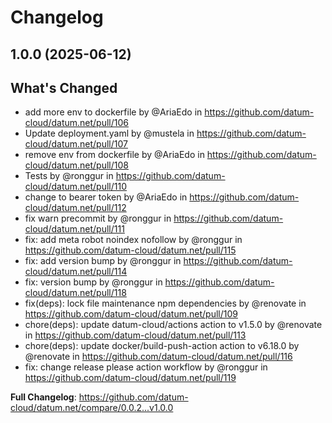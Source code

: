 # Changelog

## 1.0.0 (2025-06-12)

## What's Changed
* add more env to dockerfile by @AriaEdo in https://github.com/datum-cloud/datum.net/pull/106
* Update deployment.yaml by @mustela in https://github.com/datum-cloud/datum.net/pull/107
* remove env from dockerfile by @AriaEdo in https://github.com/datum-cloud/datum.net/pull/108
* Tests by @ronggur in https://github.com/datum-cloud/datum.net/pull/110
* change to bearer token by @AriaEdo in https://github.com/datum-cloud/datum.net/pull/112
* fix warn precommit by @ronggur in https://github.com/datum-cloud/datum.net/pull/111
* fix: add meta robot noindex nofollow by @ronggur in https://github.com/datum-cloud/datum.net/pull/115
* fix: add version bump by @ronggur in https://github.com/datum-cloud/datum.net/pull/114
* fix: version bump by @ronggur in https://github.com/datum-cloud/datum.net/pull/118
* fix(deps): lock file maintenance npm dependencies by @renovate in https://github.com/datum-cloud/datum.net/pull/109
* chore(deps): update datum-cloud/actions action to v1.5.0 by @renovate in https://github.com/datum-cloud/datum.net/pull/113
* chore(deps): update docker/build-push-action action to v6.18.0 by @renovate in https://github.com/datum-cloud/datum.net/pull/116
* fix: change release please action workflow by @ronggur in https://github.com/datum-cloud/datum.net/pull/119


**Full Changelog**: https://github.com/datum-cloud/datum.net/compare/0.0.2...v1.0.0
